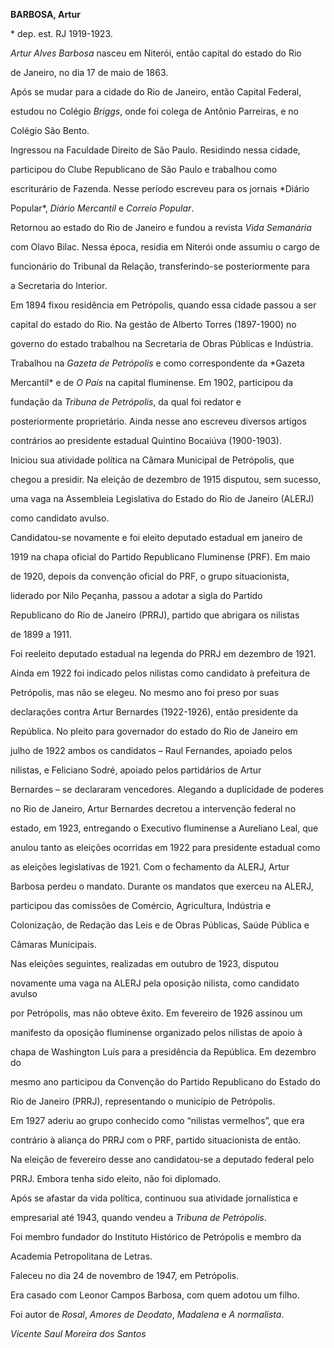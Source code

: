 **BARBOSA, Artur**



\* dep. est. RJ 1919-1923.



*Artur Alves Barbosa* nasceu em Niterói, então capital do estado do Rio

de Janeiro, no dia 17 de maio de 1863.



Após se mudar para a cidade do Rio de Janeiro, então Capital Federal,

estudou no Colégio *Briggs*, onde foi colega de Antônio Parreiras, e no

Colégio São Bento.



Ingressou na Faculdade Direito de São Paulo. Residindo nessa cidade,

participou do Clube Republicano de São Paulo e trabalhou como

escriturário de Fazenda. Nesse período escreveu para os jornais *Diário

Popular*, *Diário Mercantil* e *Correio Popular*.



Retornou ao estado do Rio de Janeiro e fundou a revista *Vida Semanária*

com Olavo Bilac. Nessa época, residia em Niterói onde assumiu o cargo de

funcionário do Tribunal da Relação, transferindo-se posteriormente para

a Secretaria do Interior.



Em 1894 fixou residência em Petrópolis, quando essa cidade passou a ser

capital do estado do Rio. Na gestão de Alberto Torres (1897-1900) no

governo do estado trabalhou na Secretaria de Obras Públicas e Indústria.



Trabalhou na *Gazeta de Petrópolis* e como correspondente da *Gazeta

Mercantil* e de *O País* na capital fluminense. Em 1902, participou da

fundação da *Tribuna de Petrópolis*, da qual foi redator e

posteriormente proprietário. Ainda nesse ano escreveu diversos artigos

contrários ao presidente estadual Quintino Bocaiúva (1900-1903).



Iniciou sua atividade política na Câmara Municipal de Petrópolis, que

chegou a presidir. Na eleição de dezembro de 1915 disputou, sem sucesso,

uma vaga na Assembleia Legislativa do Estado do Rio de Janeiro (ALERJ)

como candidato avulso.



Candidatou-se novamente e foi eleito deputado estadual em janeiro de

1919 na chapa oficial do Partido Republicano Fluminense (PRF). Em maio

de 1920, depois da convenção oficial do PRF, o grupo situacionista,

liderado por Nilo Peçanha, passou a adotar a sigla do Partido

Republicano do Rio de Janeiro (PRRJ), partido que abrigara os nilistas

de 1899 a 1911.



Foi reeleito deputado estadual na legenda do PRRJ em dezembro de 1921.

Ainda em 1922 foi indicado pelos nilistas como candidato à prefeitura de

Petrópolis, mas não se elegeu. No mesmo ano foi preso por suas

declarações contra Artur Bernardes (1922-1926), então presidente da

República. No pleito para governador do estado do Rio de Janeiro em

julho de 1922 ambos os candidatos – Raul Fernandes, apoiado pelos

nilistas, e Feliciano Sodré, apoiado pelos partidários de Artur

Bernardes – se declararam vencedores. Alegando a duplicidade de poderes

no Rio de Janeiro, Artur Bernardes decretou a intervenção federal no

estado, em 1923, entregando o Executivo fluminense a Aureliano Leal, que

anulou tanto as eleições ocorridas em 1922 para presidente estadual como

as eleições legislativas de 1921. Com o fechamento da ALERJ, Artur

Barbosa perdeu o mandato. Durante os mandatos que exerceu na ALERJ,

participou das comissões de Comércio, Agricultura, Indústria e

Colonização, de Redação das Leis e de Obras Públicas, Saúde Pública e

Câmaras Municipais.



Nas eleições seguintes, realizadas em outubro de 1923, disputou

novamente uma vaga na ALERJ pela oposição nilista, como candidato avulso

por Petrópolis, mas não obteve êxito. Em fevereiro de 1926 assinou um

manifesto da oposição fluminense organizado pelos nilistas de apoio à

chapa de Washington Luís para a presidência da República. Em dezembro do

mesmo ano participou da Convenção do Partido Republicano do Estado do

Rio de Janeiro (PRRJ), representando o município de Petrópolis.



Em 1927 aderiu ao grupo conhecido como “nilistas vermelhos”, que era

contrário à aliança do PRRJ com o PRF, partido situacionista de então.

Na eleição de fevereiro desse ano candidatou-se a deputado federal pelo

PRRJ. Embora tenha sido eleito, não foi diplomado.



Após se afastar da vida política, continuou sua atividade jornalística e

empresarial até 1943, quando vendeu a *Tribuna de Petrópolis*.



Foi membro fundador do Instituto Histórico de Petrópolis e membro da

Academia Petropolitana de Letras.



Faleceu no dia 24 de novembro de 1947, em Petrópolis.



Era casado com Leonor Campos Barbosa, com quem adotou um filho.



Foi autor de *Rosal*, *Amores de Deodato*, *Madalena* e *A normalista*.



*Vicente Saul Moreira dos Santos*



